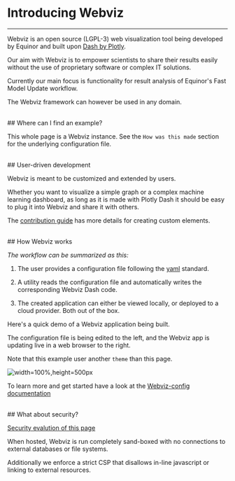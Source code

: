 # Introducing Webviz
---
Webviz is an open source (LGPL-3) web visualization tool being developed by Equinor and built upon [Dash by Plotly](https://plot.ly/products/dash/).

Our aim with Webviz is to empower scientists to share their results easily without the use of proprietary software or complex IT solutions.

Currently our main focus is functionality for result analysis of Equinor's Fast Model Update workflow.

The Webviz framework can however be used in any domain.

<br/>
## Where can I find an example?

This whole page is a Webviz instance. See the `How was this made` section for the underlying configuration file.

<br/>
## User-driven development

Webviz is meant to be customized and extended by users.

Whether you want to visualize a simple graph or a complex machine learning dashboard, as long as it is made with Plotly Dash it should be easy to plug it into Webviz and share it with others.

The [contribution guide](https://github.com/equinor/webviz-config/blob/master/CONTRIBUTING.md) has more details for creating custom elements.

<br/>
## How Webviz works

*The workflow can be summarized as this:*

1) The user provides a configuration file following the [yaml](https://en.wikipedia.org/wiki/YAML) standard.

2) A utility reads the configuration file and automatically writes the corresponding Webviz Dash code.

3) The created application can either be viewed locally, or deployed to a cloud provider. Both out of the box.

Here's a quick demo of a Webviz application being built.

The configuration file is being edited to the left, and the Webviz app is updating live in a web browser to the right.

Note that this example user another `theme` than this page.

![width=100%,height=500px](./demo.gif "Some caption")

To learn more and get started have a look at the [Webviz-config documentation](https://github.com/equinor/webviz-config/blob/master/README.md)

<br/>
## What about security?

[Security evalution of this page](https://observatory.mozilla.org/analyze/webvizvolve.azurewebsites.net)

When hosted, Webviz is run completely sand-boxed with no connections to external databases or file systems.

Additionally we enforce a strict CSP that disallows in-line javascript or linking to external resources.


<br/><br/>





